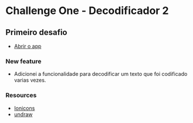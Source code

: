 # Challenge One - Decodificador 2

## Primeiro desafio

-   [Abrir o app](https://drkcode.github.io/decodificador-2-challenge-one)

### New feature

-   Adicionei a funcionalidade para decodificar um texto que foi codificado varias vezes.

### Resources

-   [Ionicons](https://ionic.io/ionicons)
-   [undraw](https://undraw.co/)
